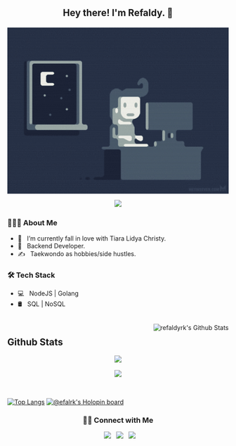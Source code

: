 <h2> <p align="center">Hey there! I'm Refaldy. 👋</p></h2>
<img align="center" alt="GIF" src="https://github.com/devSouvik/devSouvik/blob/master/1.gif" width="1000"/>
<p align="center">
  <a href="https://github.com/DenverCoder1/readme-typing-svg">
    <img src="https://readme-typing-svg.herokuapp.com/?lines=Backend%20Developer;Pacarnya%20Tiara&center=true&width=380&height=45">
  </a>
</p>

<h3> 👨🏻‍💻 About Me </h3>

- 🔭 &nbsp; I’m currently fall in love with Tiara Lidya Christy.
- 💼 &nbsp; Backend Developer.
- ✍️ &nbsp; Taekwondo as hobbies/side hustles.

<h3>🛠 Tech Stack</h3>

- 💻 &nbsp; NodeJS | Golang
- 🛢 &nbsp; SQL | NoSQL
<br>

<img align="right" src="https://github-readme-stats.vercel.app/api?username=refaldyrk&include_all_commits=true&count_private=true&show_icons=true&line_height=20&title_color=7A7ADB&icon_color=2234AE&text_color=D3D3D3&bg_color=0,000000,130F40" alt="refaldyrk's Github Stats">

## Github Stats

<p align = "center">
  <img src = "https://github-readme-stats.vercel.app/api?username=refaldyrk&show_icons=true&&include_all_commits=true&count_private=true&theme=light&line_height=27">
</p>
  
<p align="center" style="margin-bottom: 10px;">
    <img src="https://github-profile-trophy.vercel.app/?username=refaldyrk&column=7&theme=light"/>
</p>
</p>

</br>

[![Top Langs](https://github-readme-stats.vercel.app/api/top-langs/?username=refaldyrk&layout=compact&text_color=daf7dc&bg_color=151515)](https://github.com/refaldyrk/github-readme-stats)
[![@efalrk's Holopin board](https://holopin.io/api/user/board?user=efalrk)](https://holopin.io/@efalrk)

<h3> <p align="center">🤝🏻 Connect with Me</p> </h3>

<p align="center">
&nbsp; <a href="https://www.instagram.com/efalrk/" target="_blank" rel="noopener noreferrer"><img src="https://img.icons8.com/plasticine/100/000000/instagram-new.png" width="50" /></a>  
&nbsp; <a href="https://www.linkedin.com/in/refaldy-rizky-karim-3aa4bb235" target="_blank" rel="noopener noreferrer"><img src="https://img.icons8.com/plasticine/100/000000/linkedin.png" width="50" /></a>
&nbsp; <a href="mailto:refaldy.rizky22@gmail.com" target="_blank" rel="noopener noreferrer"><img src="https://img.icons8.com/plasticine/100/000000/gmail.png"  width="50" /></a>
</p>
